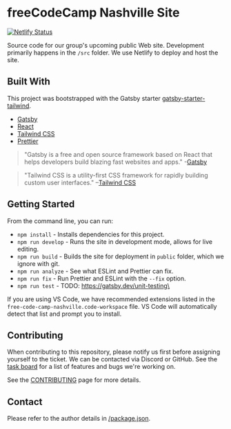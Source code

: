 # freeCodeCamp Nashville Site
[![Netlify Status](https://api.netlify.com/api/v1/badges/f312a2b3-bebf-40dd-9c3e-7c1b303005cc/deploy-status)](https://app.netlify.com/sites/fcc-nashville/deploys)

Source code for our group's upcoming public Web site. Development primarily happens in the `/src` folder. We use Netlify to deploy and host the site.

## Built With

This project was bootstrapped with the Gatsby starter [gatsby-starter-tailwind](https://www.gatsbyjs.org/starters/taylorbryant/gatsby-starter-tailwind/).

- [Gatsby](https://www.gatsbyjs.org/)
- [React](https://reactjs.org/)
- [Tailwind CSS](https://tailwindcss.com/)
- [Prettier](https://prettier.io/)

> "Gatsby is a free and open source framework based on React that helps developers build blazing fast websites and apps." -[Gatsby](https://www.gatsbyjs.org/)

> "Tailwind CSS is a utility-first CSS framework for rapidly building custom user interfaces." –[Tailwind CSS](https://tailwindcss.com)

## Getting Started

From the command line, you can run:

- `npm install` - Installs dependencies for this project.
- `npm run develop` - Runs the site in development mode, allows for live editing.
- `npm run build` - Builds the site for deployment in `public` folder, which we ignore with git.
- `npm run analyze` - See what ESLint and Prettier can fix.
- `npm run fix` - Run Prettier and ESLint with the `--fix` option.
- `npm run test` - TODO: https://gatsby.dev/unit-testing\

If you are using VS Code, we have recommended extensions listed in the `free-code-camp-nashville.code-workspace` file. VS Code will automatically detect that list and prompt you to install.

## Contributing

When contributing to this repository, please notify us first before assigning yourself to the ticket. We can be contacted via Discord or GitHub. See the [task board](https://github.com/nashvillefcc/nashvillefcc2020website/projects/4) for a list of features and bugs we're working on.

See the [CONTRIBUTING](https://github.com/nashvillefcc/nashvillefcc2020website/blob/master/CONTRIBUTING.md) page for more details.

## Contact

Please refer to the author details in [/package.json](https://github.com/nashvillefcc/nashvillefcc2020website/blob/master/package.json).
